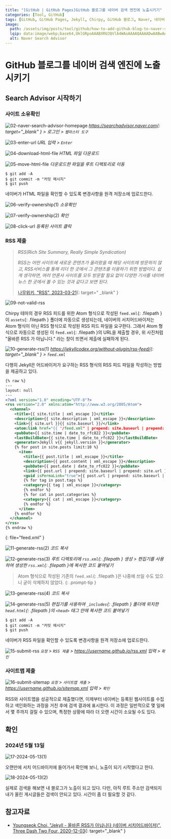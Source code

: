 ```yaml
---
title: "[GitHub | GitHub Pages]GitHub 블로그를 네이버 검색 엔진에 노출시키기"
categories: [Tool, GitHub]
tags: [GitHub, GitHub Pages, Jekyll, Chirpy, GitHub 블로그, Naver, 네이버, Search Advisor, 노출, 색인]
image:
  path: /assets/img/posts/tool/github/how-to-add-github-blog-to-naver-search-advisor/01-naver-search-advisor-logo.jpg
  lqip: data:image/webp;base64,UklGRpoAAABXRUJQVlA4WAoAAAAQAAAADwAABwAAQUxQSDIAAAARL0AmbZurmr57yyIiqE8oiG0bejIYEQTgqiDA9vqnsUSI6H+oAERp2HZ65qP/VIAWAFZQOCBCAAAA8AEAnQEqEAAIAAVAfCWkAALp8sF8rgRgAP7o9FDvMCkMde9PK7euH5M1m6VWoDXf2FkP3BqV0ZYbO6NA/VFIAAAA
  alt: Naver Search Advisor
---
```


# GitHub 블로그를 네이버 검색 엔진에 노출시키기

## Search Advisor 시작하기

### 사이트 소유확인

![02-naver-search-advisor-homepage](/assets/img/posts/tool/github/how-to-add-github-blog-to-naver-search-advisor/02-naver-search-advisor-homepage.jpg)
*<https://searchadvisor.naver.com>{: target="_blank" } > 로그인 > `웹마스터 도구`*

![03-enter-url](/assets/img/posts/tool/github/how-to-add-github-blog-to-naver-search-advisor/03-enter-url.jpg)
*URL 입력 > `Enter`*

![04-download-html-file](/assets/img/posts/tool/github/how-to-add-github-blog-to-naver-search-advisor/04-download-html-file.jpg)
*HTML 파일 다운로드*

![05-move-html-file](/assets/img/posts/tool/github/how-to-add-github-blog-to-naver-search-advisor/05-move-html-file.jpg)
*다운로드한 파일을 루트 디렉토리로 이동*

```console
$ git add -A
$ git commit -m "커밋 메시지"
$ git push
```

네이버가 HTML 파일을 확인할 수 있도록 변경사항을 원격 저장소에 업로드한다.

![06-verify-ownership(1)](/assets/img/posts/tool/github/how-to-add-github-blog-to-naver-search-advisor/06-verify-ownership(1).jpg)
*소유확인*

![07-verify-ownership(2)](/assets/img/posts/tool/github/how-to-add-github-blog-to-naver-search-advisor/07-verify-ownership(2).jpg)
*확인*

![08-click-url](/assets/img/posts/tool/github/how-to-add-github-blog-to-naver-search-advisor/08-click-url.jpg)
*등록된 사이트 클릭*

### RSS 제출

> *RSS(Rich Site Summary, Really Simple Syndication)*
>
> *RSS는 어떤 사이트에 새로운 콘텐츠가 올라왔을 때 해당 사이트에 방문하지 않고, RSS서비스를 통해 리더 한 곳에서 그 콘텐츠를 이용하기 위한 방법이다. 쉽게 생각하면, 여러 언론사 사이트를 모두 방문할 필요 없이 다양한 기사를 네이버뉴스 한 곳에서 볼 수 있는 것과 같다고 보면 된다.*
>
> [나무위키, "RSS", 2023-03-21](https://namu.wiki/w/RSS){: target=" _blank" }

![09-not-valid-rss](/assets/img/posts/tool/github/how-to-add-github-blog-to-naver-search-advisor/09-not-valid-rss.jpg)

Chirpy 테마의 경우 RSS 피드를 위한 Atom 형식으로 작성된 `feed.xml`{: .filepath }이 `assets`{: .filepath } 폴더에 자동으로 생성되는데, 네이버의 서치어드바이저는 Atom 형식이 아닌 RSS 형식으로 작성된 RSS 피드 파일을 요구한다. 그래서 Atom 형식으로 자동으로 생성된 이 `feed.xml`{: .filepath }의 URL을 제출할 경우, 위 사진처럼 "올바른 RSS 가 아닙니다." 라는 창이 뜨면서 제출에 실패하게 된다.

![10-generate-rss(1)](/assets/img/posts/tool/github/how-to-add-github-blog-to-naver-search-advisor/10-generate-rss(1).jpg)
*<https://jekyllcodex.org/without-plugin/rss-feed/>{: target="_blank" } > `feed.xml`*

다행히 Jekyll은 어드바이저가 요구하는 RSS 형식의 RSS 피드 파일을 작성하는 방법을 제공하고 있다.

```xml
{% raw %}
---
layout: null
---
<?xml version="1.0" encoding="UTF-8"?>
<rss version="2.0" xmlns:atom="http://www.w3.org/2005/Atom">
  <channel>
    <title>{{ site.title | xml_escape }}</title>
    <description>{{ site.description | xml_escape }}</description>
    <link>{{ site.url }}{{ site.baseurl }}/</link>
    <atom:link href="{{ "/feed.xml" | prepend: site.baseurl | prepend: site.url }}" rel="self" type="application/rss+xml"/>
    <pubDate>{{ site.time | date_to_rfc822 }}</pubDate>
    <lastBuildDate>{{ site.time | date_to_rfc822 }}</lastBuildDate>
    <generator>Jekyll v{{ jekyll.version }}</generator>
    {% for post in site.posts limit:10 %}
      <item>
        <title>{{ post.title | xml_escape }}</title>
        <description>{{ post.content | xml_escape }}</description>
        <pubDate>{{ post.date | date_to_rfc822 }}</pubDate>
        <link>{{ post.url | prepend: site.baseurl | prepend: site.url }}</link>
        <guid isPermaLink="true">{{ post.url | prepend: site.baseurl | prepend: site.url }}</guid>
        {% for tag in post.tags %}
        <category>{{ tag | xml_escape }}</category>
        {% endfor %}
        {% for cat in post.categories %}
        <category>{{ cat | xml_escape }}</category>
        {% endfor %}
      </item>
    {% endfor %}
  </channel>
</rss>
{% endraw %}
```
{: file="feed.xml" }

![11-generate-rss(2)](/assets/img/posts/tool/github/how-to-add-github-blog-to-naver-search-advisor/11-generate-rss(2).jpg)
*코드 복사*

![12-generate-rss(3)](/assets/img/posts/tool/github/how-to-add-github-blog-to-naver-search-advisor/12-generate-rss(3).jpg)
*루트 디렉토리에 `rss.xml`{: .filepath } 생성 > 편집기를 사용하여 생성한 `rss.xml`{: .filepath }에 복사한 코드 붙여넣기*

> Atom 형식으로 작성된 기존의 `feed.xml`{: .filepath }은 나중에 쓰일 수도 있으니 굳이 삭제하지 않았다.
{: .prompt-tip }

![13-generate-rss(4)](/assets/img/posts/tool/github/how-to-add-github-blog-to-naver-search-advisor/13-generate-rss(4).jpg)
*코드 복사*

![14-generate-rss(5)](/assets/img/posts/tool/github/how-to-add-github-blog-to-naver-search-advisor/14-generate-rss(5).jpg)
*편집기를 사용하여 `_includes`{: .filepath } 폴더에 위치한 `head.html`{: .filepath }의 `<head>` 태그 안에 복사한 코드 붙여넣기*

```console
$ git add -A
$ git commit -m "커밋 메시지"
$ git push
```

네이버가 RSS 파일을 확인할 수 있도록 변경사항을 원격 저장소에 업로드한다.

![15-submit-rss](/assets/img/posts/tool/github/how-to-add-github-blog-to-naver-search-advisor/15-submit-rss.jpg)
*`요청` > `RSS 제출` > https://username.github.io/rss.xml 입력 > `확인`*

### 사이트맵 제출

![16-submit-sitemap](/assets/img/posts/tool/github/how-to-add-github-blog-to-naver-search-advisor/16-submit-sitemap.jpg)
*`요청` > `사이트맵 제출` > https://username.github.io/sitemap.xml 입력 > `확인`*

RSS와 사이트맵을 성공적으로 제출했다면, 이제부터 네이버는 등록된 웹사이트를 수집하고 색인화하는 과정을 거친 후에 검색 결과에 표시한다. 이 과정은 일반적으로 몇 일에서 몇 주까지 걸릴 수 있으며, 특정한 상황에 따라 더 오랜 시간이 소요될 수도 있다.

## 확인

### 2024년 5월 13일

![17-2024-05-13(1)](/assets/img/posts/tool/github/how-to-add-github-blog-to-naver-search-advisor/17-2024-05-13(1).jpg)

오랜만에 서치 어드바이저에 들어가서 확인해 보니, 노출이 되기 시작했다고 한다.

![18-2024-05-13(2)](/assets/img/posts/tool/github/how-to-add-github-blog-to-naver-search-advisor/18-2024-05-13(2).jpg)

실제로 검색을 해보면 내 블로그가 노출이 되고 있다. 다만, 아직 루트 주소만 검색되지 내가 올린 게시글들은 검색이 안되고 있다. 시간이 좀 더 필요할 것 같다.

## 참고자료

- [Youngseok Choi, "Jekyll - 올바른 RSS가 아닙니다 (네이버 서치어드바이저)", Three Dash Two Four, 2020-12-03](https://3-24.github.io/scribbles/naver-search-atom/){: target="_blank" }